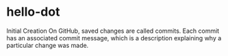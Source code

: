 # hello-dot
Initial Creation
On GitHub, saved changes are called commits. Each commit has an associated commit message, which is a description explaining why a particular change was made.
